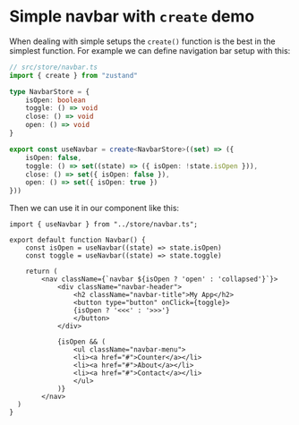 # Simple navbar with `create` demo
When dealing with simple setups the `create()` function is the best in the simplest function. For example we can define navigation bar setup with this:
```ts
// src/store/navbar.ts
import { create } from "zustand"

type NavbarStore = {
    isOpen: boolean
    toggle: () => void
    close: () => void
    open: () => void
}

export const useNavbar = create<NavbarStore>((set) => ({
    isOpen: false,
    toggle: () => set((state) => ({ isOpen: !state.isOpen })),
    close: () => set({ isOpen: false }),
    open: () => set({ isOpen: true })
}))
```
Then we can use it in our component like this:
```tsx
import { useNavbar } from "../store/navbar.ts";

export default function Navbar() {
    const isOpen = useNavbar((state) => state.isOpen)
    const toggle = useNavbar((state) => state.toggle)

    return (
        <nav className={`navbar ${isOpen ? 'open' : 'collapsed'}`}>
            <div className="navbar-header">
                <h2 className="navbar-title">My App</h2>
                <button type="button" onClick={toggle}>
                {isOpen ? '<<<' : '>>>'}
                </button>
            </div>

            {isOpen && (
                <ul className="navbar-menu">
                <li><a href="#">Counter</a></li>
                <li><a href="#">About</a></li>
                <li><a href="#">Contact</a></li>
                </ul>
            )}
        </nav>
  )
}
```
